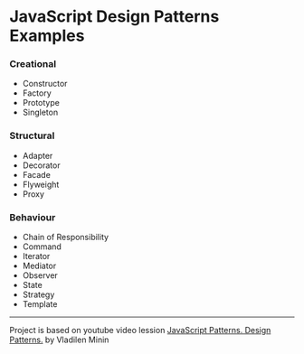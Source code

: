 # JavaScript Design Patterns Examples

### Creational
+ Constructor
+ Factory
+ Prototype
+ Singleton

### Structural
+ Adapter
+ Decorator
+ Facade
+ Flyweight
+ Proxy

### Behaviour
+ Chain of Responsibility
+ Command
+ Iterator
+ Mediator
+ Observer
+ State
+ Strategy
+ Template

---
Project is based on youtube video lession [JavaScript Patterns. Design Patterns.](https://www.youtube.com/watch?v=YJVj4XNASDk) by Vladilen Minin
